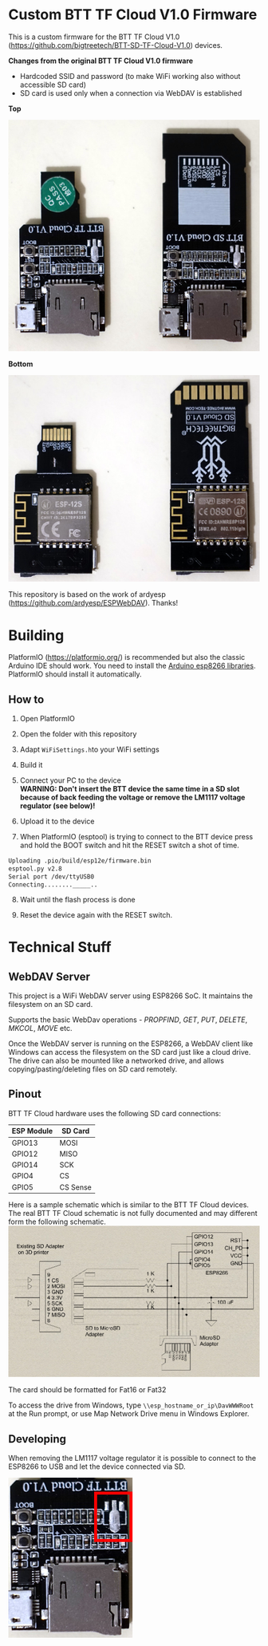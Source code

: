 # Custom BTT TF Cloud V1.0 Firmware
This is a custom firmware for the BTT TF Cloud V1.0 (https://github.com/bigtreetech/BTT-SD-TF-Cloud-V1.0) devices.

**Changes from the original BTT TF Cloud V1.0 firmware**

* Hardcoded SSID and password (to make WiFi working also without accessible SD card)
* SD card is used only when a connection via WebDAV is established

**Top**

![Example Schematic](pics/BTT_TF_Cloud_Top.jpg)

**Bottom**

![Example Schematic](pics/BTT_TF_Cloud_Bottom.jpg)

This repository is based on the work of ardyesp (https://github.com/ardyesp/ESPWebDAV). Thanks! 


# Building
PlatformIO (https://platformio.org/) is recommended but also the classic Arduino IDE should work. You need to install the [Arduino esp8266 libraries](https://github.com/esp8266/Arduino). PlatformIO should install it automatically.

## How to
1. Open PlatformIO

2. Open the folder with this repository

3. Adapt `WiFiSettings.h`to your WiFi settings

4. Build it

5. Connect your PC to the device  
**WARNING: Don't insert the BTT device the same time in a SD slot because of back feeding the voltage or remove the LM1117 voltage regulator (see below)!**

6. Upload it to the device
7. When PlatformIO (esptool) is trying to connect to the BTT device press and hold the BOOT switch and hit the RESET switch a shot of time.

```
Uploading .pio/build/esp12e/firmware.bin
esptool.py v2.8
Serial port /dev/ttyUSB0
Connecting........_____..
```

8. Wait until the flash process is done

9. Reset the device again with the RESET switch.

# Technical Stuff

## WebDAV Server 
This project is a WiFi WebDAV server using ESP8266 SoC. It maintains the filesystem on an SD card.

Supports the basic WebDav operations - *PROPFIND*, *GET*, *PUT*, *DELETE*, *MKCOL*, *MOVE* etc.

Once the WebDAV server is running on the ESP8266, a WebDAV client like Windows can access the filesystem on the SD card just like a cloud drive. The drive can also be mounted like a networked drive, and allows copying/pasting/deleting files on SD card remotely.


## Pinout

BTT TF Cloud hardware uses the following SD card connections:

ESP Module|SD Card
---|---
GPIO13|MOSI   
GPIO12|MISO   
GPIO14|SCK    
GPIO4|CS   
GPIO5|CS Sense

Here is a sample schematic which is similar to the BTT TF Cloud devices. The real BTT TF Cloud schematic is not fully documented and may different form the following schematic.
![Example Schematic](pics/PrinterHookup2.jpg)

The card should be formatted for Fat16 or Fat32

To access the drive from Windows, type ```\\esp_hostname_or_ip\DavWWWRoot``` at the Run prompt, or use Map Network Drive menu in Windows Explorer.


## Developing
When removing the LM1117 voltage regulator it is possible to connect to the ESP8266 to USB and let the device connected via SD. 

![Example Schematic](pics/BTT_TF_Cloud_Removed_LM1117.jpg)
